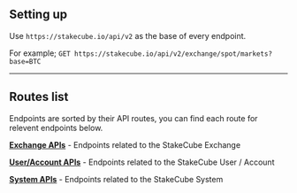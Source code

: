 ## Setting up

Use `https://stakecube.io/api/v2` as the base of every endpoint.

For example; `GET https://stakecube.io/api/v2/exchange/spot/markets?base=BTC`

---

## Routes list

Endpoints are sorted by their API routes, you can find each route for relevent endpoints below.

[**Exchange APIs**](https://github.com/stakecube/DevCube/blob/master/rest-api/exchange.md) - Endpoints related to the StakeCube Exchange

[**User/Account APIs**](https://github.com/stakecube/DevCube/blob/master/rest-api/user.md) - Endpoints related to the StakeCube User / Account

[**System APIs**](https://github.com/stakecube/DevCube/blob/master/rest-api/system.md) - Endpoints related to the StakeCube System